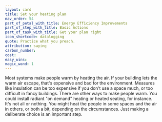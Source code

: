 ```yaml
---
layout: card
title: Set your heating plan
nav_order: 54
part_of_petal_with_title: Energy Efficiency Improvements
part_of_step_with_title: Basic Actions
part_of_task_with_title: Get your plan right
icon_shortcode: datalogging
quote: Practice what you preach.
attribution: saying
carbon_number: 
cost: 
easy_wins: 
magic_wand: 1
---
```


<p>Most systems make people warm by heating the air.  If your building lets the warm air escape, that's expensive and bad for the environment.  Measures like insulation can be too expensive if you don't use a space much, or too difficult in fancy buildings. There are other ways to make people warm. You could install radiant "on demand" heating or heated seating, for instance. It's not all or nothing.  You might heat the people in some spaces and the air in others, or both a bit, depending on the circumstances. Just making a deliberate choice is an important step. </p> 

